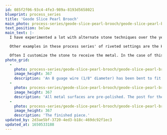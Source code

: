 ```yaml
---
id: 085f2f06-93c4-4fe3-989a-8193d5658021
blueprint: process_series
title: 'Geode Slice Pearl Brooch'
main_photo: process-series/geode-slice-pearl-brooch/geode-slice-pearl-brooch-main-image.jpg
text_position: below
main_text: |-
  I have experimented a lot with alternate stone techniques over the years. Perhaps the most liberating approach has been to secure stones indirectly by way of rivets.

  Other examples in these process series' of riveted settings are the Hour Glass, the Labradorite Box, and the Red Gold Ring with Tourmaline.

  Often I customize the stone to receive the metal. In the case of this brooch, the edge of the geode slice has been carved to receive the shape of a round wire. The process then is a matter of fitting the metal to the stone such that, when the metal is riveted together, the stone is tightly locked in place.
photo_grid:
  -
    photo: process-series/geode-slice-pearl-brooch/geode-slice-pearl-brooch-1.jpg
    image_height: 367
    description: 'An 8 guage wire (1/8" diameter) has been bent to fit exactly around the grooved edge of the geode slice. An area has been carved into the wire and a post added where the pearl will be set. The surfaces where the wire framework merge upon themselves are filed flat, and two rivet holes are drilled through. Two rivet wires are also shown. A toothpick is holding the framework apart enough so that the stone can be easily inserted.'
  -
    photo: process-series/geode-slice-pearl-brooch/geode-slice-pearl-brooch-2.jpg
    image_height: 367
    description: 'All metal surfaces are pre-polished. The post for the pearl has been roughened with tiny engraved stitch marks and the pearl is secured onto the post with epoxy. The holes for rivet wires are slightly tapered at their openings. The rivet wires will be trimmed and their ends upset (pressed and tapped so as to spread fatter). After setting, any excess metal on the rivet heads will be filed off and polished smooth.'
  -
    photo: process-series/geode-slice-pearl-brooch/geode-slice-pearl-brooch-3.jpg
    image_height: 367
    description: 'The finished piece.'
updated_by: 2d3ae5bf-3720-4ed3-b18c-469dc92f1ec3
updated_at: 1650533188
---
```

